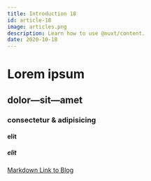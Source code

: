 ```yaml
---
title: Introduction 18
id: article-18
image: articles.png
description: Learn how to use @nuxt/content.
date: 2020-10-18
---
```


# Lorem ipsum
## dolor—sit—amet
### consectetur &amp; adipisicing
#### elit
##### elit

[Markdown Link to Blog](/articles)